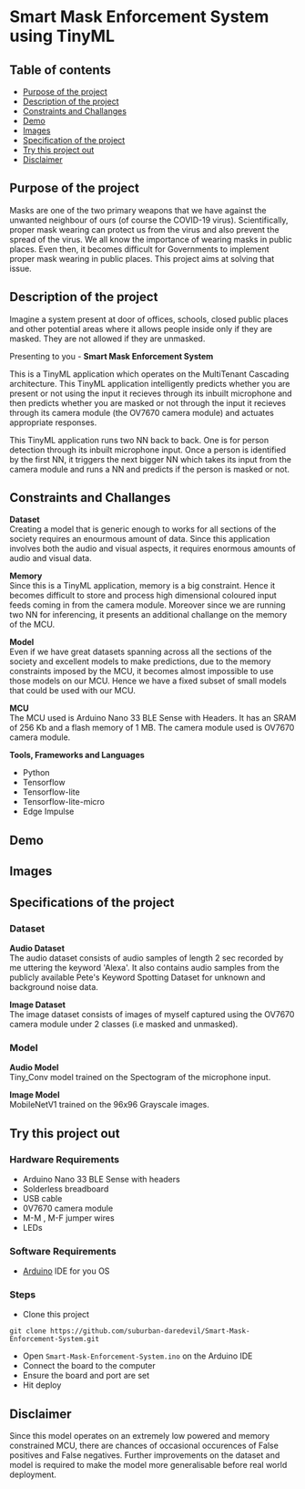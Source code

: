 # Smart Mask Enforcement System using TinyML

## Table of contents
* [Purpose of the project](#Purpose-of-the-project)
* [Description of the project](#Description-of-the-project)
* [Constraints and Challanges](#Constraints-and-Challanges)
* [Demo](#Demo)
* [Images](#Images)
* [Specification of the project](#Specification-of-the-project)
* [Try this project out](#Try-this-project-out)
* [Disclaimer](#Disclaimer)

## Purpose of the project

Masks are one of the two primary weapons that we have against the unwanted neighbour of ours (of course the COVID-19 virus). Scientifically, proper mask wearing can protect us from the virus and also prevent the spread of the virus. We all know the importance of wearing masks in public places. Even then, it becomes difficult for Governments to implement proper mask wearing in public places. This project aims at solving that issue. <br>

## Description of the project

Imagine a system present at door of offices, schools, closed public places and other potential areas where it allows people inside only if they are masked. They are not allowed if they are unmasked.

Presenting to you - **Smart Mask Enforcement System** <br>

This is a TinyML application which operates on the MultiTenant Cascading architecture. This TinyML application intelligently predicts whether you are present or not using the input it recieves through its inbuilt microphone and then predicts whether you are masked or not through the input it recieves through its camera module (the OV7670 camera module) and actuates appropriate responses. <br>

This TinyML application runs two NN back to back. One is for person detection through its inbuilt microphone input. Once a person is identified by the first NN, it triggers the next bigger NN which takes its input from the camera module and runs a NN and predicts if the person is masked or not.

## Constraints and Challanges
**Dataset** <br>
Creating a model that is generic enough to works for all sections of the society requires an enourmous amount of data. Since this application involves both the audio and visual aspects, it requires enormous amounts of audio and visual data. <br>

**Memory** <br>
Since this is a TinyML application, memory is a big constraint. Hence it becomes difficult to store and process high dimensional coloured input feeds coming in from the camera module. Moreover since we are running two NN for inferencing, it presents an additional challange on the memory of the MCU. <br>

**Model** <br>
Even if we have great datasets spanning across all the sections of the society and excellent models to make predictions, due to the memory constraints imposed by the MCU, it becomes almost impossible to use those models on our MCU. Hence we have a fixed subset of small models that could be used with our MCU. <br>

**MCU** <br>
The MCU used is Arduino Nano 33 BLE Sense with Headers. It has an SRAM of 256 Kb and a flash memory of 1 MB. The camera module used is OV7670 camera module. <br>

**Tools, Frameworks and Languages** <br>
* Python
* Tensorflow
* Tensorflow-lite
* Tensorflow-lite-micro
* Edge Impulse

## Demo

## Images

## Specifications of the project

### Dataset

**Audio Dataset** <br>
The audio dataset consists of audio samples of length 2 sec recorded by me uttering the keyword 'Alexa'. It also contains audio samples from the publicly available Pete's Keyword Spotting Dataset for unknown and background noise data. <br>

**Image Dataset** <br>
The image dataset consists of images of myself captured using the OV7670 camera module under 2 classes (i.e masked and unmasked). <br>

### Model

**Audio Model**<br>
Tiny_Conv model trained on the Spectogram of the microphone input. <br>

**Image Model** <br>
MobileNetV1 trained on the 96x96 Grayscale images. <br>

## Try this project out

### Hardware Requirements
* Arduino Nano 33 BLE Sense with headers
* Solderless breadboard
* USB cable
* 0V7670 camera module
* M-M , M-F jumper wires
* LEDs

### Software Requirements
* [Arduino](https://www.arduino.cc/en/software) IDE for you OS

### Steps
* Clone this project 

```
git clone https://github.com/suburban-daredevil/Smart-Mask-Enforcement-System.git
```
* Open `Smart-Mask-Enforcement-System.ino` on the Arduino IDE
* Connect the board to the computer
* Ensure the board and port are set
* Hit deploy

## Disclaimer

Since this model operates on an extremely low powered and memory constrained MCU, there are chances of occasional occurences of False positives and False negatives. Further improvements on the dataset and model is required to make the model more generalisable before real world deployment. <br>
